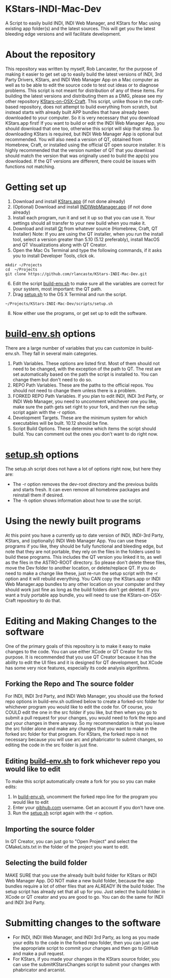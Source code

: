 # KStars-INDI-Mac-Dev
A Script to easily build INDI, INDI Web Manager, and KStars for Mac using existing app folder(s) and the latest sources.  This will get you the latest bleeding edge versions and will facilitate development.

# About the repository
This repository was written by myself, Rob Lancaster, for the purpose of making it easier to get set up to easily build the latest versions of INDI, 3rd Party Drivers, KStars, and INDI Web Manager App on a Mac computer
as well as to be able to edit the source code to test out ideas or to diagnose problems.  This script is not meant for distribution of any of these items.  For building the latest versions and distributing them as a DMG,
please see my other repository [KStars-on-OSX-Craft](https://github.com/rlancaste/kstars-on-osx-craft).  This script, unlike those in the craft-based repository, does not attempt to build everything from scratch, but instead starts with already built APP bundles that 
have already been downloaded to your computer.  So it is very necessary that you download KStars.app first!  If you want to build or edit the INDI Web Manager App, you should download that one too, otherwise this script 
will skip that step.  So downloading KStars is required, but INDI Web Manager App is optional but recommended.  You will also need a version of QT, obtained from Homebrew, Craft, or installed using the official QT open source installer.
It is highly recommended that the version number of QT that you download should match the version that was originally used to build the app(s) you downloaded.  If the QT versions are different, there could be issues with functions 
not matching.

# Getting set up

1. Download and install [KStars.app](https://edu.kde.org/kstars/#download) (if not done already)
2. (Optional) Download and install [INDIWebManager.app](https://github.com/rlancaste/INDIWebManagerApp/releases) (if not done already)
3. Install each program, run it and set it up so that you can use it.  Your settings should all transfer to your new build when you make it.
4. Download and install [Qt](https://www.qt.io) from whatever source (Homebrew, Craft, QT Installer)
	Note: If you are using the QT installer, when you run the install tool, select a version greater than 5.10 (5.12 preferably), install MacOS and QT Visualizations along with QT Creator.
5. Open the Mac Os Terminal and type the following commands, if it asks you to install Developer Tools, click ok.
```
mkdir ~/Projects
cd  ~/Projects
git clone https://github.com/rlancaste/KStars-INDI-Mac-Dev.git
```
6. Edit the script [build-env.sh](scripts/build-env.sh) to make sure all the variables are correct for your system, most important: the QT path.
7. Drag [setup.sh](scripts/setup.sh) to the OS X Terminal and run the script.
```
~/Projects/KStars-INDI-Mac-Dev/scripts/setup.sh
```
8. Now either use the programs, or get set up to edit the software.

# [build-env.sh](scripts/build-env.sh) options
There are a large number of variables that you can customize in build-env.sh.  They fall in several main categories.
1. Path Variables.  These options are listed first.  Most of them should not need to be changed, with the exception of the path to QT.  The rest are set automatically based on the path the script is installed to.  You can change them but don't need to do so.
2. REPO Path Variables.  These are the paths to the official repos.  You should not need to change them unless there is a problem.
3. FORKED REPO Path Variables.  If you plan to edit INDI, INDI 3rd Party, or INDI Web Manager, you need to uncomment whichever one you like, make sure the path gets set right to your fork, and then run the setup script again with the -r option.
4. Development Targets.  These are the minimum system for which executables will be built.  10.12 should be fine.
5. Script Build Options.  These determine which items the script should build.  You can comment out the ones you don't want to do right now.

# [setup.sh](scripts/setup.sh) options
The setup.sh script does not have a lot of options right now, but here they are:
- The -r option removes the dev-root directory and the previous builds and starts fresh.  It can even remove all homebrew packages and reinstall them if desired.
- The -h option shows information about how to use the script.

# Using the newly built programs

At this point you have a currently up to date version of INDI, INDI-3rd Party, KStars, and (optionally) INDI Web Manager App.
You can use these programs if you like, they should be fully functional and bleeding edge, 
but note that they are not portable, they rely on the files in the folders used to build these programs. This includes the QT version 
you linked it to, as well as the files in the ASTRO-ROOT directory.  So please don't delete these files, move the Dev folder to another location, or delete/replace QT.
If you do need to make a change like these, just re-run the setup script with the -r option and it will rebuild everything.  You CAN copy
the KStars.app or INDI Web Manager.app bundles to any other location on your computer and they should work just fine as long as the build folders don't get deleted.
If you want a truly portable app bundle, you will need to use the KStars-on-OSX-Craft repository to do that.

# Editing and Making Changes to the software

One of the primary goals of this repository is to make it easy to make changes to the code.  You can use either XCode or QT Creator for this
purpose.  It is recommended that you use QT Creator because it has the ability to edit the UI files and it is designed for QT development,
but XCode has some very nice features, especially its code analysis algorithms. 

## Forking the Repo and The source folder
For INDI, INDI 3rd Party, and INDI Web Manager, you should use the forked repo options in build-env.sh outlined below
to create a forked-src folder for whichever program you would like to edit the code for.  Of course, you COULD edit the one in the src folder if you like, but then when you
go to submit a pull request for your changes, you would need to fork the repo and put your changes in there anyway.  So my recommendation is that you leave the src folder alone
and make any changes that you want to make in the forked src folder for that program.  For KStars, the forked repo is not necessary because you will use arc and phabricator to submit changes,
so editing the code in the src folder is just fine.

## Editing [build-env.sh](scripts/build-env.sh) to fork whichever repo you would like to edit
To make this script automatically create a fork for you so you can make edits:
1. In [build-env.sh](scripts/build-env.sh), uncomment the forked repo line for the program you would like to edit
2. Enter your [gibhub.com](https://github.com/) username.  Get an account if you don't have one.
3. Run the [setup.sh](scripts/setup.sh) script again with the -r option.  

## Importing the source folder
In QT Creator, you can just go to "Open Project" and select the CMakeLists.txt in the folder of the project you want to edit.

## Selecting the build folder
MAKE SURE that you use the already built build folder for KStars or INDI Web Manager App.  DO NOT make a new build folder, because the app bundles require 
a lot of other files that are ALREADY IN the build folder.  The setup script has already set that all up for you.  Just select the build folder in XCode or QT creator and you
are good to go.  You can do the same for INDI and INDI 3rd Party.

# Submitting changes to the software
- For INDI, INDI Web Manager, and INDI 3rd Party, as long as you made your edits to the code in the forked repo folder, then you can just use the appropriate script to commit your changes and then go to GitHub and make a pull request.
- For KStars, if you made your changes in the KStars source folder, you can use the submitKStarsChanges script to submit your changes with phabricator and arcanist.
